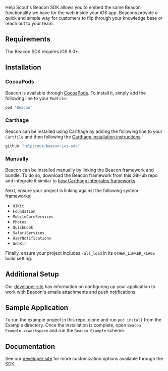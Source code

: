 Help Scout's Beacon SDK allows you to embed the same Beacon functionality we have for the web inside your iOS app. Beacons provide a quick and simple way for customers to flip through your knowledge base or reach out to your team.


## Requirements

The Beacon SDK requires iOS 9.0+.

## Installation

### CocoaPods

Beacon is available through [CocoaPods][1]. To install it, simply add the following line to your `Podfile`:

```ruby
pod 'Beacon'
```

### Carthage
 
Beacon can be installed using Carthage by adding the following line to your `Cartfile` and then following the [Carthage installation instructions][2]:
 
```ruby
github "helpscout/beacon-ios-sdk"
```

### Manually

Beacon can be installed manually by linking the Beacon framework and bundle. To do so, download the Beacon framework from this GitHub repo and integrate it similar to [how Carthage integrates frameworks](https://github.com/Carthage/Carthage#adding-frameworks-to-an-application).

Next, ensure your project is linking against the following system frameworks:

* `UIKit`
* `Foundation`
* `MobileCoreServices`
* `Photos`
* `QuickLook`
* `SafariServices`
* `UserNotifications`
* `WebKit`

Finally, ensure your project includes `-all_load` in its `OTHER_LINKER_FLAGS` build setting.

## Additional Setup

Our [developer site](https://developer.helpscout.com/beacon-2/ios/#additional-setup) has information on configuring up your application to work with Beacon's emails attachments and push notifications.

## Sample Application

To run the example project in this repo, clone and run `pod install` from the Example directory. Once the installation is complete, open `Beacon Example.xcworkspace` and run the `Beacon Example` scheme.

## Documentation

See our [developer site](https://developer.helpscout.com/beacon-2/ios/) for more customization options available through the SDK.

[1]:	http://cocoapods.org
[2]:	https://github.com/Carthage/Carthage#adding-frameworks-to-an-application
